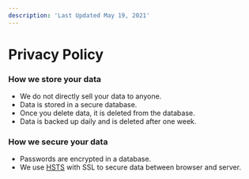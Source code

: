 ```yaml
---
description: 'Last Updated May 19, 2021'
---
```


# Privacy Policy

### How we store your data

* We do not directly sell your data to anyone.
* Data is stored in a secure database.
* Once you delete data, it is deleted from the database.
* Data is backed up daily and is deleted after one week.

### How we secure your data

* Passwords are encrypted in a database.
* We use [HSTS](https://en.wikipedia.org/wiki/HTTP_Strict_Transport_Security) with SSL to secure data between browser and server.



